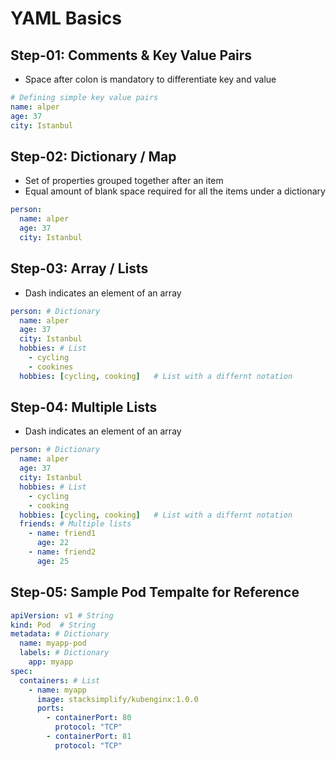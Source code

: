 # YAML Basics

## Step-01: Comments & Key Value Pairs
- Space after colon is mandatory to differentiate key and value
```yml
# Defining simple key value pairs
name: alper
age: 37
city: Istanbul
```

## Step-02: Dictionary / Map
- Set of properties grouped together after an item
- Equal amount of blank space required for all the items under a dictionary
```yml
person:
  name: alper
  age: 37
  city: Istanbul
```

## Step-03: Array / Lists
- Dash indicates an element of an array
```yml
person: # Dictionary
  name: alper
  age: 37
  city: Istanbul
  hobbies: # List  
    - cycling
    - cookines
  hobbies: [cycling, cooking]   # List with a differnt notation  
```  

## Step-04: Multiple Lists
- Dash indicates an element of an array
```yml
person: # Dictionary
  name: alper
  age: 37
  city: Istanbul
  hobbies: # List  
    - cycling
    - cooking
  hobbies: [cycling, cooking]   # List with a differnt notation  
  friends: # Multiple lists
    - name: friend1
      age: 22
    - name: friend2
      age: 25            
```  


## Step-05: Sample Pod Tempalte for Reference
```yml
apiVersion: v1 # String
kind: Pod  # String
metadata: # Dictionary
  name: myapp-pod
  labels: # Dictionary 
    app: myapp         
spec:
  containers: # List
    - name: myapp
      image: stacksimplify/kubenginx:1.0.0
      ports:
        - containerPort: 80
          protocol: "TCP"
        - containerPort: 81
          protocol: "TCP"
```




